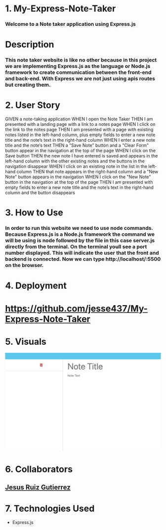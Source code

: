 # 1. My-Express-Note-Taker

### Welcome to a Note taker application using Express.js

# Description

### This note taker website is like no other because in this project we are implementing Express.js as the language or Node.js framework to create communication between the front-end and back-end. With Express we are not just using apis routes but creating them.

# 2. User Story

GIVEN a note-taking application
WHEN I open the Note Taker
THEN I am presented with a landing page with a link to a notes page
WHEN I click on the link to the notes page
THEN I am presented with a page with existing notes listed in the left-hand column, plus empty fields to enter a new note title and the note’s text in the right-hand column
WHEN I enter a new note title and the note’s text
THEN a "Save Note" button and a "Clear Form" button appear in the navigation at the top of the page
WHEN I click on the Save button
THEN the new note I have entered is saved and appears in the left-hand column with the other existing notes and the buttons in the navigation disappear
WHEN I click on an existing note in the list in the left-hand column
THEN that note appears in the right-hand column and a "New Note" button appears in the navigation
WHEN I click on the "New Note" button in the navigation at the top of the page
THEN I am presented with empty fields to enter a new note title and the note’s text in the right-hand column and the button disappears

# 3. How to Use

### In order to run this website we need to use node commands. Because Express.js is a Node.js framework the command we will be using is node followed by the file in this case server.js directly from the terminal. On the terminal youll see a port number displayed. This will indicate the user that the front and backend is connected. Now we can type http://localhost/:5500 on the browser.

# 4. Deployment

# https://github.com/jesse437/My-Express-Note-Taker

# 5. Visuals

![alt text](image/NOTE-TAKER.png)

# 6. Collaborators

## [Jesus Ruiz Gutierrez](https://github.com/jesse437)

# 7. Technologies Used

- Express.js
